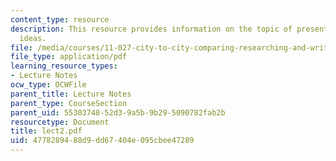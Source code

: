 ```yaml
---
content_type: resource
description: This resource provides information on the topic of presentation of student
  ideas.
file: /media/courses/11-027-city-to-city-comparing-researching-and-writing-about-cities-spring-2006/4778289488d9dd67404e095cbee47289_lect2.pdf
file_type: application/pdf
learning_resource_types:
- Lecture Notes
ocw_type: OCWFile
parent_title: Lecture Notes
parent_type: CourseSection
parent_uid: 55303748-52d3-9a5b-9b29-5090782fab2b
resourcetype: Document
title: lect2.pdf
uid: 47782894-88d9-dd67-404e-095cbee47289
---
```

